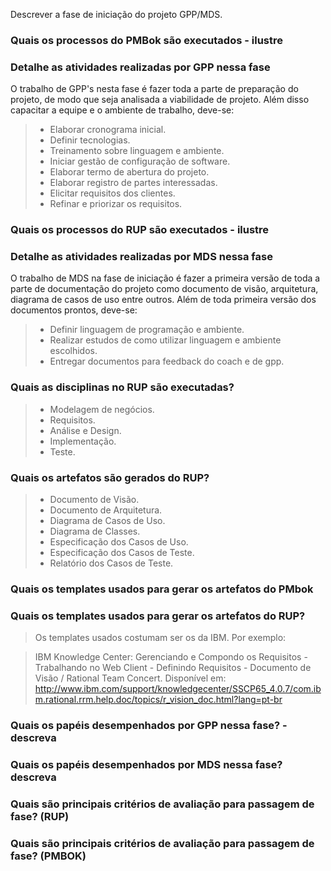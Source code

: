 Descrever a fase de iniciação do projeto GPP/MDS.

### Quais os processos do PMBok são executados - ilustre
### Detalhe as atividades realizadas por GPP nessa fase
O trabalho de GPP's nesta fase é fazer toda a parte de preparação do projeto, de modo que seja analisada a viabilidade de projeto. Além disso capacitar a equipe e o ambiente de trabalho, deve-se:

> * Elaborar cronograma inicial.
> * Definir tecnologias.
> * Treinamento sobre linguagem e ambiente.
> * Iniciar gestão de configuração de software.
> * Elaborar termo de abertura do projeto.
> * Elaborar registro de partes interessadas.
> * Elicitar requisitos dos clientes.
> * Refinar e priorizar os requisitos.

### Quais os processos do RUP são executados - ilustre
### Detalhe as atividades realizadas por MDS nessa fase
O trabalho de MDS na fase de iniciação é fazer a primeira versão de toda a parte de documentação do projeto como documento de visão, arquitetura, diagrama de casos de uso entre outros. Além de toda primeira versão dos documentos prontos, deve-se:

> * Definir linguagem de programação e ambiente.
> * Realizar estudos de como utilizar linguagem e ambiente escolhidos.
> * Entregar documentos para feedback do coach e de gpp.

### Quais as disciplinas no RUP são executadas?
 >  * Modelagem de negócios.
 >  * Requisitos.
 >  * Análise e Design.
 >  * Implementação.
 >  * Teste.

### Quais os artefatos são gerados do RUP?
 >  * Documento de Visão.
 >  * Documento de Arquitetura.
 >  * Diagrama de Casos de Uso.
 >  * Diagrama de Classes.
 >  * Especificação dos Casos de Uso.
 >  * Especificação dos Casos de Teste.
 >  * Relatório dos Casos de Teste.

### Quais os templates usados para gerar os artefatos do PMbok 
### Quais os templates usados para gerar os artefatos do RUP?
> Os templates usados costumam ser os da IBM. Por exemplo: 

>IBM Knowledge Center: Gerenciando e Compondo os Requisitos - Trabalhando no Web Client - Definindo Requisitos - Documento de Visão / Rational Team Concert. Disponível em: <http://www.ibm.com/support/knowledgecenter/SSCP65_4.0.7/com.ibm.rational.rrm.help.doc/topics/r_vision_doc.html?lang=pt-br>

### Quais os papéis desempenhados por GPP nessa fase? - descreva
### Quais os papéis desempenhados por MDS nessa fase? descreva 
### Quais são principais critérios de avaliação para passagem de fase? (RUP)
### Quais são principais critérios de avaliação para passagem de fase? (PMBOK)